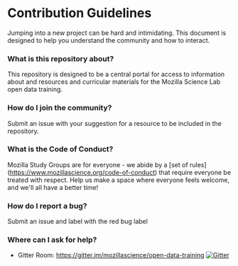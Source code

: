 # Contribution Guidelines

Jumping into a new project can be hard and intimidating. This document is designed to help you understand the community and how to interact.

### What is this repository about?  
This repository is designed to be a central portal for access to information about and resources and curricular materials for the Mozilla Science Lab open data training.

### How do I join the community?
Submit an issue with your suggestion for a resource to be included in the repository.  

### What is the Code of Conduct?
Mozilla Study Groups are for everyone - we abide by a [set of rules] (https://www.mozillascience.org/code-of-conduct) that require everyone be treated with respect. Help us make a space where everyone feels welcome, and we'll all have a better time!

### How do I report a bug?
Submit an issue and label with the red bug label  

### Where can I ask for help? 
- Gitter Room: https://gitter.im/mozillascience/open-data-training [![Gitter](https://badges.gitter.im/Join%20Chat.svg)](https://gitter.im/mozillascience/open-data-training?utm_source=badge&utm_medium=badge&utm_campaign=pr-badge)  

